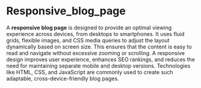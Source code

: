 # Responsive_blog_page
A **responsive blog page** is designed to provide an optimal viewing experience across devices, from desktops to smartphones. It uses fluid grids, flexible images, and CSS media queries to adjust the layout dynamically based on screen size. This ensures that the content is easy to read and navigate without excessive zooming or scrolling. A responsive design improves user experience, enhances SEO rankings, and reduces the need for maintaining separate mobile and desktop versions. Technologies like HTML, CSS, and JavaScript are commonly used to create such adaptable, cross-device-friendly blog pages.
